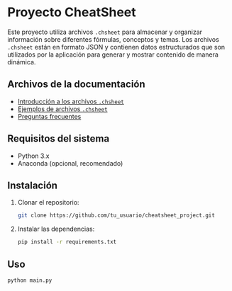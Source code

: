 # Proyecto CheatSheet

Este proyecto utiliza archivos `.chsheet` para almacenar y organizar información sobre diferentes fórmulas, conceptos y temas. Los archivos `.chsheet` están en formato JSON y contienen datos estructurados que son utilizados por la aplicación para generar y mostrar contenido de manera dinámica.

## Archivos de la documentación

- [Introducción a los archivos `.chsheet`](docs/chsheet_format.md)
- [Ejemplos de archivos `.chsheet`](docs/chsheet_examples.md)
- [Preguntas frecuentes](docs/faq.md)

## Requisitos del sistema

- Python 3.x
- Anaconda (opcional, recomendado)

## Instalación

1. Clonar el repositorio:
    ```bash
    git clone https://github.com/tu_usuario/cheatsheet_project.git
    ```
2. Instalar las dependencias:
    ```bash
    pip install -r requirements.txt
    ```

## Uso

```bash
python main.py
